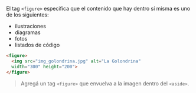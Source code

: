 El tag `<figure>` especifica que el contenido que hay dentro sí misma es uno de los siguientes: 

* ilustraciones
* diagramas
* fotos
* listados de código

``` html
<figure>
  <img src="img_golondrina.jpg" alt="La Golondrina"
  width="300" height="200">
</figure>
```

> Agregá un tag `<figure>` que envuelva a la imagen dentro del `<aside>`. 

